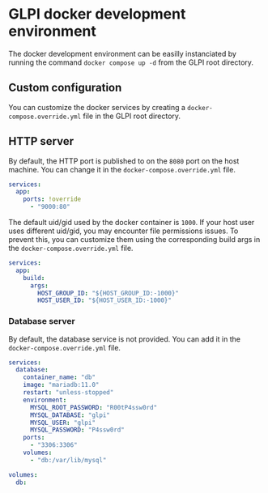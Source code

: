 # GLPI docker development environment

The docker development environment can be easilly instanciated by running the command `docker compose up -d`
from the GLPI root directory.

## Custom configuration

You can customize the docker services by creating a `docker-compose.override.yml` file in the GLPI root directory.

## HTTP server

By default, the HTTP port is published to on the `8080` port on the host machine.
You can change it in the `docker-compose.override.yml` file.

```yaml
services:
  app:
    ports: !override
      - "9000:80"
```

The default uid/gid used by the docker container is `1000`. If your host user uses different uid/gid, you may encounter
file permissions issues. To prevent this, you can customize them using the corresponding build args in
the `docker-compose.override.yml` file.

```yaml
services:
  app:
    build:
      args:
        HOST_GROUP_ID: "${HOST_GROUP_ID:-1000}"
        HOST_USER_ID: "${HOST_USER_ID:-1000}"
```

### Database server

By default, the database service is not provided. You can add it in the `docker-compose.override.yml` file.

```yaml
services:
  database:
    container_name: "db"
    image: "mariadb:11.0"
    restart: "unless-stopped"
    environment:
      MYSQL_ROOT_PASSWORD: "R00tP4ssw0rd"
      MYSQL_DATABASE: "glpi"
      MYSQL_USER: "glpi"
      MYSQL_PASSWORD: "P4ssw0rd"
    ports:
      - "3306:3306"
    volumes:
      - "db:/var/lib/mysql"

volumes:
  db:
```
